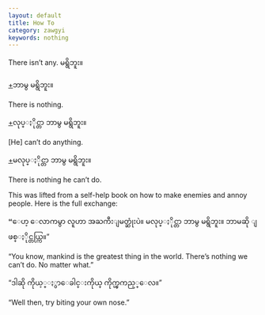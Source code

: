 ```yaml
---
layout: default
title: How To
category: zawgyi
keywords: nothing
---
```


<p>There isn’t any. <span class='zawgyi'>မရွိဘူး။</span></p>
<p class="hide-trigger"><a href='#'>+</a><span class='zawgyi'>ဘာမွ မရွိဘူး။</span></p>
<p class='hide-this'>There is nothing.</p>

<p class="hide-trigger"><a href='#'>+</a><span class='zawgyi'>လုပ္ႏိုင္တာ ဘာမွ မရွိဘူး။</span></p>
<p class='hide-this'>[He] can’t do anything.</p>

<p class="hide-trigger"><a href='#'>+</a><span class='zawgyi'>မလုပ္ႏိုင္တာ ဘာမွ မရွိဘူး။</span></p>
<p class='hide-this'>There is nothing he can’t do.</p>

<p>This was lifted from a self-help book on how to make enemies and annoy people. Here is the full exchange:</p>
<p>“<span class='zawgyi'>ေဟ့ ေလာကမွာ လူဟာ အႀကီးျမတ္ဆုံးပဲ။ မလုပ္ႏိုင္တာ ဘာမွ မရွိဘူး။ ဘာမဆို ျဖစ္ႏိုင္တယ္ကြ။</span>”</p>
<p>“You know, mankind is the greatest thing in the world. There’s nothing we can’t do. No matter what.”</p>
<p>“<span class='zawgyi'>ဒါဆို ကိုယ့္ႏွာေခါင္းကိုယ္ ကိုက္ၾကည့္ေလ။</span>”</p>
<p>“Well then, try biting your own nose.”</p>
